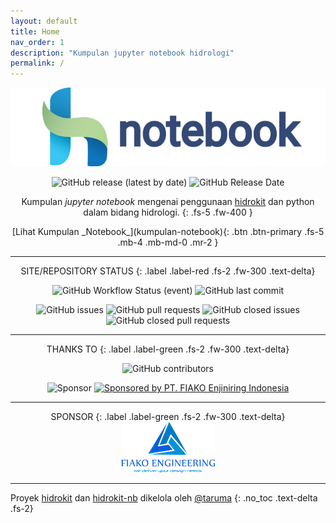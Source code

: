 ```yaml
---
layout: default
title: Home
nav_order: 1
description: "Kumpulan jupyter notebook hidrologi"
permalink: /
---
```

<div align="center">
    <img src="assets/images/hidrokit-nb-800x200.jpg" alt="Hidrokit Notebook Banner">
</div>

<div align="center" markdown="1">

![GitHub release (latest by date)](https://img.shields.io/github/v/release/hidrokit/notebook?logo=github)
![GitHub Release Date](https://img.shields.io/github/release-date/hidrokit/notebook)

Kumpulan _jupyter notebook_ mengenai penggunaan [hidrokit] dan python dalam bidang hidrologi. 
{: .fs-5 .fw-400 }
</div>

<div align="center" markdown="1">
[Lihat Kumpulan _Notebook_](kumpulan-notebook){: .btn .btn-primary .fs-5 .mb-4 .mb-md-0 .mr-2 }
<!-- [Unggah _Notebook_](panduan/mengunggah-notebook){: .btn .btn-outline .fs-5 .mb-4 .mb-md-0 } -->
</div>

---
<div align="center" markdown="1">
SITE/REPOSITORY STATUS
{: .label .label-red .fs-2 .fw-300 .text-delta}

![GitHub Workflow Status (event)](https://img.shields.io/github/workflow/status/hidrokit/notebook/Jekyll%20Build?event=push&logo=jekyll)
![GitHub last commit](https://img.shields.io/github/last-commit/hidrokit/notebook.svg)

![GitHub issues](https://img.shields.io/github/issues/hidrokit/notebook.svg)
![GitHub pull requests](https://img.shields.io/github/issues-pr/hidrokit/notebook.svg)
![GitHub closed issues](https://img.shields.io/github/issues-closed/hidrokit/notebook.svg)
![GitHub closed pull requests](https://img.shields.io/github/issues-pr-closed/hidrokit/notebook.svg)

</div>

---

<div align="center" markdown="1">
THANKS TO
{: .label .label-green .fs-2 .fw-300 .text-delta}

![GitHub contributors](https://img.shields.io/github/contributors/hidrokit/notebook.svg?label=kontributor)

![Sponsor](https://img.shields.io/badge/sponsored%20by-LKO-green.svg)
[![Sponsored by PT. FIAKO Enjiniring Indonesia](https://img.shields.io/badge/sponsored%20by-PT.%20FIAKO%20Enjiniring%20Indonesia-blue.svg)](http://www.fiako.co.id/)

</div>

---

<div align="center" markdown="1">
SPONSOR
{: .label .label-green .fs-2 .fw-300 .text-delta}

</div>

<div align="center">
    <a href="http://www.fiako.co.id/" target="_blank"><img src="assets/images/logo_fiako.png" alt="PT. FIAKO Enjiniring Indonesia" width="150"></a>
</div>

---
Proyek [hidrokit] dan [hidrokit-nb] dikelola oleh [@taruma]
{: .no_toc .text-delta .fs-2}

<!-- LINK -->
[hidrokit]: https://github.com/hidrokit/hidrokit
[hidrokit-nb]: https://github.com/hidrokit/notebook
[@taruma]: https://github.com/taruma
